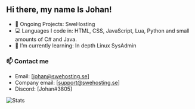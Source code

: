 ## Hi there, my name Is Johan!
 - 🔭 Ongoing Projects: SweHosting
 - 💻 Languages I code in: HTML, CSS, JavaScript, Lua, Python and small amounts of C# and Java.
 - 🌱 I’m currently learning: In depth Linux SysAdmin
 
 ### 📫 Contact me
 - Email: [johan@swehosting.se]
 - Company email: [support@swehosting.se]
 - Discord: [Johan#3805]

![Stats](https://github-readme-stats.vercel.app/api?username=JouanDeag&show_icons=true&hide_border=true)

<!---
JouanDeag/JouanDeag is a ✨ special ✨ repository because its `README.md` (this file) appears on your GitHub profile.
You can click the Preview link to take a look at your changes.
--->
